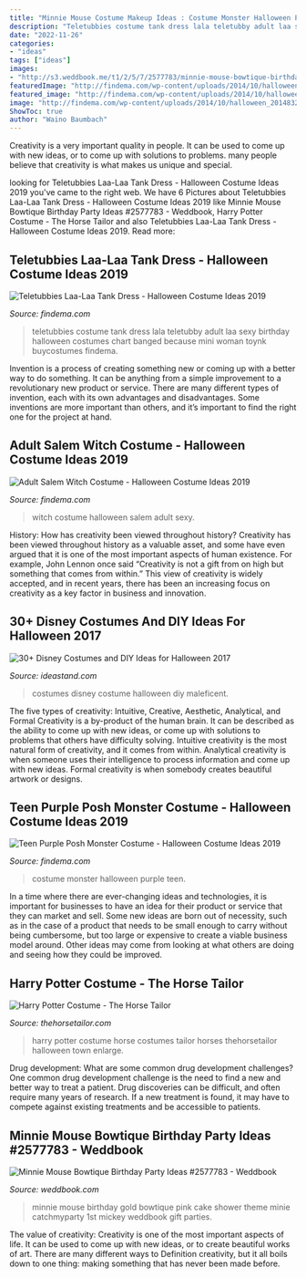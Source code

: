 ```yaml
---
title: "Minnie Mouse Costume Makeup Ideas : Costume Monster Halloween Purple Teen"
description: "Teletubbies costume tank dress lala teletubby adult laa sexy birthday halloween costumes chart banged because mini woman toynk buycostumes findema"
date: "2022-11-26"
categories:
- "ideas"
tags: ["ideas"]
images:
- "http://s3.weddbook.me/t1/2/5/7/2577783/minnie-mouse-bowtique-birthday-party-ideas.jpg"
featuredImage: "http://findema.com/wp-content/uploads/2014/10/halloween_20145657.jpg"
featured_image: "http://findema.com/wp-content/uploads/2014/10/halloween_20145657.jpg"
image: "http://findema.com/wp-content/uploads/2014/10/halloween_20148321.jpg"
ShowToc: true
author: "Waino Baumbach"
---
```



Creativity is a very important quality in people. It can be used to come up with new ideas, or to come up with solutions to problems. many people believe that creativity is what makes us unique and special.

	

		
looking for Teletubbies Laa-Laa Tank Dress - Halloween Costume Ideas 2019 you've came to the right web. We have 6 Pictures about Teletubbies Laa-Laa Tank Dress - Halloween Costume Ideas 2019 like Minnie Mouse Bowtique Birthday Party Ideas #2577783 - Weddbook, Harry Potter Costume - The Horse Tailor and also Teletubbies Laa-Laa Tank Dress - Halloween Costume Ideas 2019. Read more:
		
    
## Teletubbies Laa-Laa Tank Dress - Halloween Costume Ideas 2019

<img loading=lazy src="http://findema.com/wp-content/uploads/2014/10/halloween_20148321.jpg" onerror="this.onerror=null;this.src='https://tse4.mm.bing.net/th?id=OIP.GkqGPL_2XbisUvKXWaINSwHaKl&amp;pid=15.1';" alt="Teletubbies Laa-Laa Tank Dress - Halloween Costume Ideas 2019">

_Source: findema.com_

>teletubbies costume tank dress lala teletubby adult laa sexy birthday halloween costumes chart banged because mini woman toynk buycostumes findema. 

	

Invention is a process of creating something new or coming up with a better way to do something. It can be anything from a simple improvement to a revolutionary new product or service. There are many different types of invention, each with its own advantages and disadvantages. Some inventions are more important than others, and it’s important to find the right one for the project at hand.

    
## Adult Salem Witch Costume - Halloween Costume Ideas 2019

<img loading=lazy src="http://findema.com/wp-content/uploads/2014/10/halloween_201410161.jpg" onerror="this.onerror=null;this.src='https://tse1.mm.bing.net/th?id=OIP.wFABXFsd88t4s82Y_-d_WQHaKl&amp;pid=15.1';" alt="Adult Salem Witch Costume - Halloween Costume Ideas 2019">

_Source: findema.com_

>witch costume halloween salem adult sexy. 

	

History: How has creativity been viewed throughout history?
Creativity has been viewed throughout history as a valuable asset, and some have even argued that it is one of the most important aspects of human existence. For example, John Lennon once said “Creativity is not a gift from on high but something that comes from within.” This view of creativity is widely accepted, and in recent years, there has been an increasing focus on creativity as a key factor in business and innovation.

    
## 30+ Disney Costumes And DIY Ideas For Halloween 2017

<img loading=lazy src="https://ideastand.com/wp-content/uploads/2017/09/disney-costumes/16-disney-halloween-costume-diy.jpg" onerror="this.onerror=null;this.src='https://tse1.mm.bing.net/th?id=OIP.CCb8rHUJ5R9hjPl5mh1b4AHaUu&amp;pid=15.1';" alt="30+ Disney Costumes and DIY Ideas for Halloween 2017">

_Source: ideastand.com_

>costumes disney costume halloween diy maleficent. 

	

The five types of creativity: Intuitive, Creative, Aesthetic, Analytical, and Formal
Creativity is a by-product of the human brain. It can be described as the ability to come up with new ideas, or come up with solutions to problems that others have difficulty solving. Intuitive creativity is the most natural form of creativity, and it comes from within. Analytical creativity is when someone uses their intelligence to process information and come up with new ideas. Formal creativity is when somebody creates beautiful artwork or designs.

    
## Teen Purple Posh Monster Costume - Halloween Costume Ideas 2019

<img loading=lazy src="http://findema.com/wp-content/uploads/2014/10/halloween_20145657.jpg" onerror="this.onerror=null;this.src='https://tse4.mm.bing.net/th?id=OIP.e8V298-TRKyHjHjXzED7gwHaKl&amp;pid=15.1';" alt="Teen Purple Posh Monster Costume - Halloween Costume Ideas 2019">

_Source: findema.com_

>costume monster halloween purple teen. 

	

In a time where there are ever-changing ideas and technologies, it is important for businesses to have an idea for their product or service that they can market and sell. Some new ideas are born out of necessity, such as in the case of a product that needs to be small enough to carry without being cumbersome, but too large or expensive to create a viable business model around. Other ideas may come from looking at what others are doing and seeing how they could be improved.

    
## Harry Potter Costume - The Horse Tailor

<img loading=lazy src="https://thehorsetailor.com/gallery/Harry-trotter2.jpg" onerror="this.onerror=null;this.src='https://tse3.mm.bing.net/th?id=OIP.KpFx5pjIla0EAclHU6E2dwAAAA&amp;pid=15.1';" alt="Harry Potter Costume - The Horse Tailor">

_Source: thehorsetailor.com_

>harry potter costume horse costumes tailor horses thehorsetailor halloween town enlarge. 

	

Drug development: What are some common drug development challenges?
One common drug development challenge is the need to find a new and better way to treat a patient. Drug discoveries can be difficult, and often require many years of research. If a new treatment is found, it may have to compete against existing treatments and be accessible to patients.

    
## Minnie Mouse Bowtique Birthday Party Ideas #2577783 - Weddbook

<img loading=lazy src="http://s3.weddbook.me/t1/2/5/7/2577783/minnie-mouse-bowtique-birthday-party-ideas.jpg" onerror="this.onerror=null;this.src='https://tse3.mm.bing.net/th?id=OIP.954nl-miLQ9fULygW4f54gHaJ3&amp;pid=15.1';" alt="Minnie Mouse Bowtique Birthday Party Ideas #2577783 - Weddbook">

_Source: weddbook.com_

>minnie mouse birthday gold bowtique pink cake shower theme minie catchmyparty 1st mickey weddbook gift parties. 

	

The value of creativity:
Creativity is one of the most important aspects of life. It can be used to come up with new ideas, or to create beautiful works of art. There are many different ways to Definition creativity, but it all boils down to one thing: making something that has never been made before.

